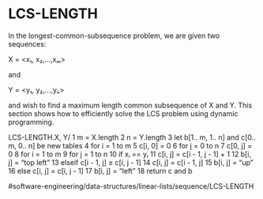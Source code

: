 # LCS-LENGTH
In the longest-common-subsequence problem, we are given two sequences:

X = <x₁, x₂,...,xₘ> 

and 

Y = <y₁, y₂,...,yₙ> 

and wish to find a
maximum length common subsequence of X and Y. This section shows how to
efficiently solve the LCS problem using dynamic programming.

LCS-LENGTH.X, Y/ 
1 m = X.length 
2 n = Y.length 
3 let b[1.. m, 1.. n] and c[0.. m, 0.. n] be new tables 
4 for i = 1 to m 
5   c[i, 0] = 0 
6 for j = 0 to n 
7   c[0, j] = 0 
8 for i = 1 to m 
9   for j = 1 to n 
10   if xᵢ == yᵢ
11     c[i, j] = c[i - 1, j - 1] + 1 
12     b[i, j] = “top left” 
13   elseif c[i -  1, j] ≥ c[i, j -  1] 
14     c[i, j] = c[i - 1, j] 
15     b[i, j] = “up” 
16   else c[i, j] = c[i, j - 1] 
17     b[i, j] = “left” 
18 return c and b

#software-engineering/data-structures/linear-lists/sequence/LCS-LENGTH
